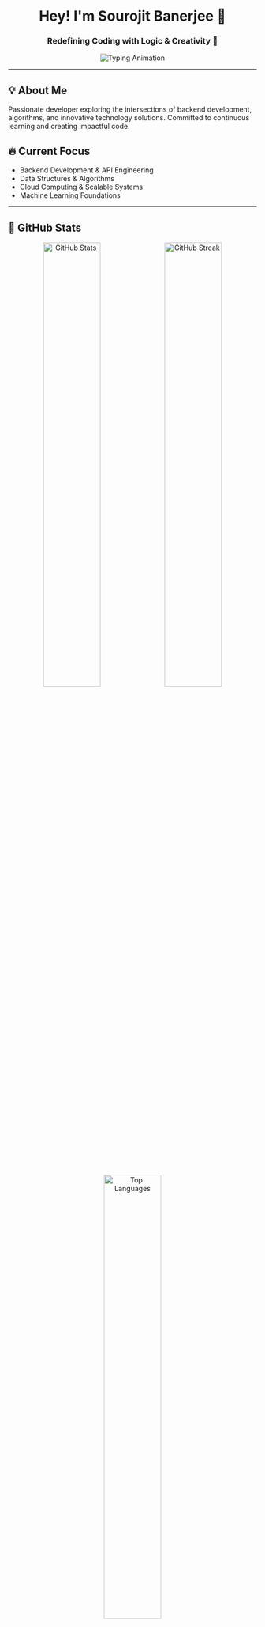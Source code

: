 <h1 align="center">Hey! I'm Sourojit Banerjee 👋</h1>
<h3 align="center">Redefining Coding with Logic & Creativity 🚀</h3>

<!-- Cool Typing Animation -->
<p align="center">
  <img src="https://readme-typing-svg.herokuapp.com?font=Fira+Code&pause=1000&color=36BCF7&width=600&lines=Code+is+not+just+syntax,+it's+a+canvas+for+creativity;Innovation+distinguishes+leaders+from+followers;Building+scalable+systems,+one+line+at+a+time;Think+big,+code+bold,+create+impact" alt="Typing Animation" />
</p>

---

## 💡 About Me
Passionate developer exploring the intersections of backend development, algorithms, and innovative technology solutions. Committed to continuous learning and creating impactful code.

## 🔥 Current Focus  
- Backend Development & API Engineering  
- Data Structures & Algorithms  
- Cloud Computing & Scalable Systems  
- Machine Learning Foundations  

---

## 🚀 GitHub Stats  
<p align="center">
  <img src="https://github-readme-stats.vercel.app/api?username=SourojitBanerjee&show_icons=true&theme=radical&hide_border=true" alt="GitHub Stats" width="48%"/>
  <img src="https://github-readme-streak-stats.herokuapp.com/?user=SourojitBanerjee&theme=radical&hide_border=true" alt="GitHub Streak" width="48%"/>
</p>

<p align="center">
  <img src="https://github-readme-stats.vercel.app/api/top-langs/?username=SourojitBanerjee&layout=compact&theme=radical&hide_border=true" alt="Top Languages" width="48%"/>
</p>

---

## 🛠️ Technology Stack  
<p align="center">
  <img src="https://skillicons.dev/icons?i=c,cpp,python,js,html,css,git,github,vscode" alt="Tech Stack"/>
</p>

---

## 🌐 Languages & Tools  
<p align="center">
  <img src="https://img.shields.io/badge/-C-00599C?style=flat-square&logo=c"/>
  <img src="https://img.shields.io/badge/-C++-00599C?style=flat-square&logo=cplusplus"/>
  <img src="https://img.shields.io/badge/-Python-black?style=flat-square&logo=Python"/>
  <img src="https://img.shields.io/badge/-JavaScript-black?style=flat-square&logo=javascript"/>
  <img src="https://img.shields.io/badge/-Git-black?style=flat-square&logo=git"/>
</p>

---

## 🤝 Connect With Me  
<p align="center">
  <a href="mailto:sourojitbanerjee159@gmail.com">
    <img alt="Email" src="https://img.shields.io/badge/Email-sourojitbanerjee159@gmail.com-red?style=flat-square&logo=gmail"/>
  </a>
  <a href="https://www.linkedin.com/in/sourojit-banerjee-50458525a/">
    <img alt="LinkedIn" src="https://img.shields.io/badge/LinkedIn-Sourojit_Banerjee-blue?style=flat-square&logo=linkedin"/>
  </a>
  <a href="https://twitter.com/sourojitbanerj2">
    <img alt="Twitter" src="https://img.shields.io/badge/Twitter-@sourojitbanerj2-blue?style=flat-square&logo=twitter"/>
  </a>
</p>

---
<h3 align="center"><i>"The best way to predict the future is to invent it." – Alan Kay</i> 🚀</h3>
